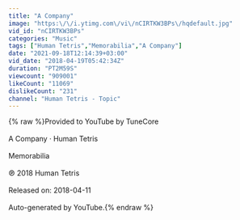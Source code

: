 ```yaml
---
title: "A Company"
image: "https:\/\/i.ytimg.com\/vi\/nCIRTKW3BPs\/hqdefault.jpg"
vid_id: "nCIRTKW3BPs"
categories: "Music"
tags: ["Human Tetris","Memorabilia","A Company"]
date: "2021-09-18T12:14:39+03:00"
vid_date: "2018-04-19T05:42:34Z"
duration: "PT2M59S"
viewcount: "909001"
likeCount: "11069"
dislikeCount: "231"
channel: "Human Tetris - Topic"
---
```

{% raw %}Provided to YouTube by TuneCore<br /><br />A Company · Human Tetris<br /><br />Memorabilia<br /><br />℗ 2018 Human Tetris<br /><br />Released on: 2018-04-11<br /><br />Auto-generated by YouTube.{% endraw %}
